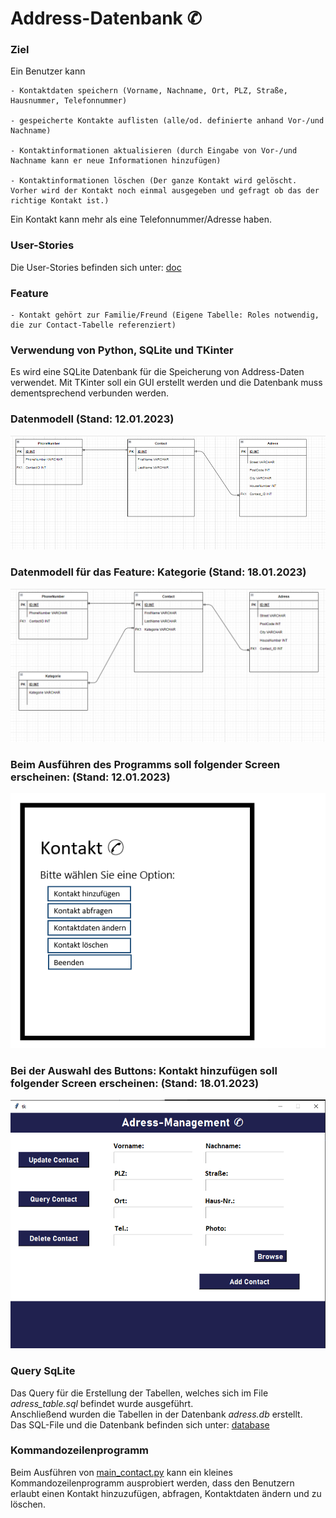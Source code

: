 # Address-Datenbank ✆

### Ziel

Ein Benutzer kann 

    - Kontaktdaten speichern (Vorname, Nachname, Ort, PLZ, Straße, Hausnummer, Telefonnummer)

    - gespeicherte Kontakte auflisten (alle/od. definierte anhand Vor-/und Nachname)

    - Kontaktinformationen aktualisieren (durch Eingabe von Vor-/und Nachname kann er neue Informationen hinzufügen)

    - Kontaktinformationen löschen (Der ganze Kontakt wird gelöscht. Vorher wird der Kontakt noch einmal ausgegeben und gefragt ob das der richtige Kontakt ist.)

Ein Kontakt kann mehr als eine Telefonnummer/Adresse haben.

### User-Stories
Die User-Stories befinden sich unter: [doc](https://github.com/denisepostl/AdressContactProject/tree/main/doc)

### Feature

    - Kontakt gehört zur Familie/Freund (Eigene Tabelle: Roles notwendig, die zur Contact-Tabelle referenziert)

### Verwendung von Python, SQLite und TKinter

Es wird eine SQLite Datenbank für die Speicherung von Address-Daten verwendet. Mit TKinter soll ein GUI erstellt werden und die Datenbank muss dementsprechend verbunden werden.

### Datenmodell (Stand: 12.01.2023)

![Datenmodell](https://github.com/denisepostl/AdressContactProject/blob/main/datamodel/datamodel.png)

### Datenmodell für das Feature: Kategorie (Stand: 18.01.2023)

![Datenmodell](https://github.com/denisepostl/AdressContactProject/blob/main/img/DatamodellExtension.png)


### Beim Ausführen des Programms soll folgender Screen erscheinen: (Stand: 12.01.2023)

![StartScreen](https://github.com/denisepostl/AdressContactProject/blob/main/img/StartScreen.png)

### Bei der Auswahl des Buttons: Kontakt hinzufügen soll folgender Screen erscheinen: (Stand: 18.01.2023)

![StartScreen](https://github.com/denisepostl/AdressContactProject/blob/main/img/Adress.png)

### Query SqLite

Das Query für die Erstellung der Tabellen, welches sich im File *adress_table.sql* befindet wurde ausgeführt. <br>
Anschließend wurden die Tabellen in der Datenbank *adress.db* erstellt. <br>
Das SQL-File und die Datenbank befinden sich unter: [database](https://github.com/denisepostl/AdressContactProject/tree/main/database)

### Kommandozeilenprogramm

Beim Ausführen von [main_contact.py](https://github.com/denisepostl/AdressContactProject/tree/main/adress/main_contact.py) kann ein kleines Kommandozeilenprogramm ausprobiert werden, dass den Benutzern erlaubt einen Kontakt hinzuzufügen, abfragen, Kontaktdaten ändern und zu löschen. 






